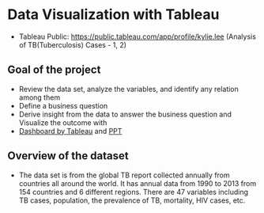 # Data Visualization with Tableau
- Tableau Public: https://public.tableau.com/app/profile/kylie.lee (Analysis of TB(Tuberculosis) Cases - 1, 2)

## Goal of the project
- Review the data set, analyze the variables, and identify any relation among them
- Define a business question
- Derive insight from the data to answer the business question and Visualize the outcome with
- [Dashboard by Tableau](https://github.com/kyliewee/BI-and-Analytics-with-Tableau/blob/main/Dashboard.pdf) and 
[PPT](https://github.com/kyliewee/BI-and-Analytics-with-Tableau/blob/main/Business%20Intelligence%20and%20Analytics%20with%20Tableau.pdf)

## Overview of the dataset
- The data set is from the global TB report collected annually from countries all around the world. It has annual data from 1990 to 2013 from 154 countries and 6 different regions. There are 47 variables including TB cases, population, the prevalence of TB, mortality, HIV cases, etc.
